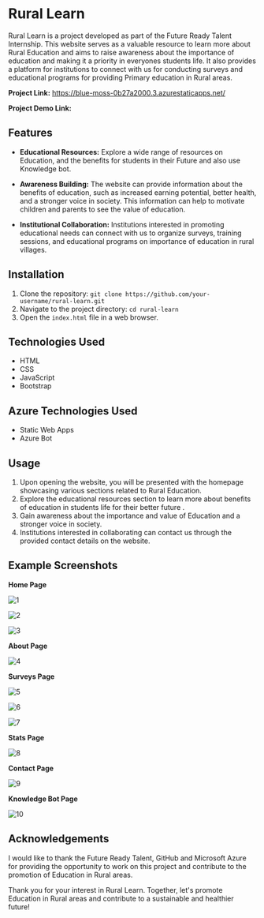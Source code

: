 # Rural Learn

Rural Learn is a project developed as part of the Future Ready Talent Internship. This website serves as a valuable resource to learn more about Rural Education and aims to raise awareness about the importance of education and making it a priority in everyones students life. It also provides a platform for institutions to connect with us for conducting surveys and educational programs for providing Primary education in Rural areas.

**Project Link:** https://blue-moss-0b27a2000.3.azurestaticapps.net/

**Project Demo Link:**  

## Features

- **Educational Resources:** Explore a wide range of resources on Education, and the benefits for students in their Future and also use Knowledge bot.

- **Awareness Building:** The website can provide information about the benefits of education, such as increased earning potential, better health, and a stronger voice in society. This information can help to motivate children and parents to see the value of education.

- **Institutional Collaboration:** Institutions interested in promoting educational needs can connect with us to organize surveys, training sessions, and educational programs on importance of education in rural villages.

## Installation

1. Clone the repository: `git clone https://github.com/your-username/rural-learn.git`
2. Navigate to the project directory: `cd rural-learn`
3. Open the `index.html` file in a web browser.

## Technologies Used

- HTML
- CSS
- JavaScript
- Bootstrap

## Azure Technologies Used

- Static Web Apps
- Azure Bot

## Usage

1. Upon opening the website, you will be presented with the homepage showcasing various sections related to Rural Education.
2. Explore the educational resources section to learn more about benefits of education in students life for their better future .
3. Gain awareness about the importance and value of Education and a stronger voice in society.
4. Institutions interested in collaborating can contact us through the provided contact details on the website.

## Example Screenshots

**Home Page**




![1](https://github.com/MonikaBadam/Rural-Education/assets/126134987/4d9ccc3f-462b-46db-96ad-b5f4d04b780b)











![2](https://github.com/MonikaBadam/Rural-Education/assets/126134987/90742854-259c-48dc-9751-a71de19f872b)











![3](https://github.com/MonikaBadam/Rural-Education/assets/126134987/517b77cf-9174-4751-a774-c7eb3d4aef34)







**About Page**




![4](https://github.com/MonikaBadam/Rural-Education/assets/126134987/c0de4efe-8d1b-4a29-abf1-6f2a9883ec8f)








**Surveys Page**






![5](https://github.com/MonikaBadam/Rural-Education/assets/126134987/b9d9809b-5fb9-4657-9d13-2f7a755868bb)










![6](https://github.com/MonikaBadam/Rural-Education/assets/126134987/04ca0dd7-1e01-4ac4-bf7d-54b51f79a3e9)










![7](https://github.com/MonikaBadam/Rural-Education/assets/126134987/55ee20b4-a86f-44f5-b02f-87e04ffeeb2f)








**Stats Page**









![8](https://github.com/MonikaBadam/Rural-Education/assets/126134987/c693cbfd-1a95-4d69-b434-3a838d16ff4a)










**Contact Page**







![9](https://github.com/MonikaBadam/Rural-Education/assets/126134987/7a479f1c-0a76-49ef-84d7-a7a7f25cfb9d)








**Knowledge Bot Page**







![10](https://github.com/MonikaBadam/Rural-Education/assets/126134987/f875da01-4843-431d-a66f-d123edc40a4b)








## Acknowledgements



I would like to thank the Future Ready Talent, GitHub and Microsoft Azure for providing the opportunity to work on this project and contribute to the promotion of Education in Rural areas.



Thank you for your interest in Rural Learn. Together, let's promote Education in Rural areas and contribute to a sustainable and healthier future!
